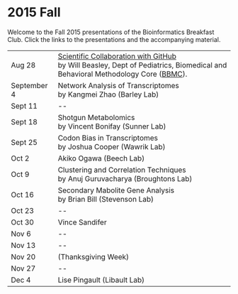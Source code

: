 2015 Fall
============
Welcome to the Fall 2015 presentations of the  Bioinformatics Breakfast Club.  Click the links to the presentations and the accompanying material.

|        |                    |
| ------ | ------------------ |
| Aug 28 | [Scientific Collaboration with GitHub](https://rawgit.com/bwawrik/MBIO5810/master/presentations-2015-fall/2015-08-28/beasley-github-2015-08.html#/) <br/> by Will Beasley, Dept of Pediatrics, Biomedical and Behavioral Methodology Core ([BBMC](http://ouhsc.edu/BBMC/)). |
| September 4 | Network Analysis of Transcriptomes <br/> by Kangmei Zhao (Barley Lab) |
| Sept 11 |  --  |
| Sept 18 | Shotgun Metabolomics <br/> by Vincent Bonifay (Sunner Lab) |
| Sept 25 | Codon Bias in Transcriptomes <br/> by Joshua Cooper (Wawrik Lab) |
| Oct 2   |  Akiko Ogawa (Beech Lab) <br/>  |
| Oct 9   | Clustering and Correlation Techniques <br/> by Anuj Guruvacharya (Broughtons Lab) |
| Oct 16  | Secondary Mabolite Gene Analysis <br/> by Brian Bill (Stevenson Lab) |
| Oct 23  |  --  |
| Oct 30  |  Vince Sandifer <br/>  |
| Nov 6   |  --  |
| Nov 13  |  --  |
| Nov 20  |  (Thanksgiving Week)  |
| Nov 27  |  --  |
| Dec 4   |  Lise Pingault (Libault Lab)  |
